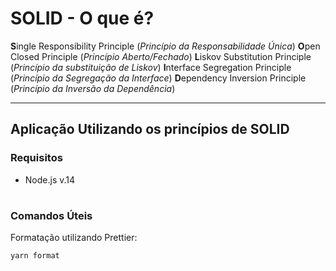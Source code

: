 # SOLID - O que é?

**S**ingle Responsibility Principle (_Princípio da Responsabilidade Única_)
**O**pen Closed Principle (_Princípio Aberto/Fechado_)
**L**iskov Substitution Principle (_Princípio da substituição de Liskov_)
**I**nterface Segregation Principle (_Princípio da Segregação da Interface_)
**D**ependency Inversion Principle (_Princípio da Inversão da Dependência_)

---

## Aplicação Utilizando os princípios de SOLID

### Requisitos
- Node.js v.14

#

### Comandos Úteis

Formatação utilizando Prettier:
```bash
yarn format
```